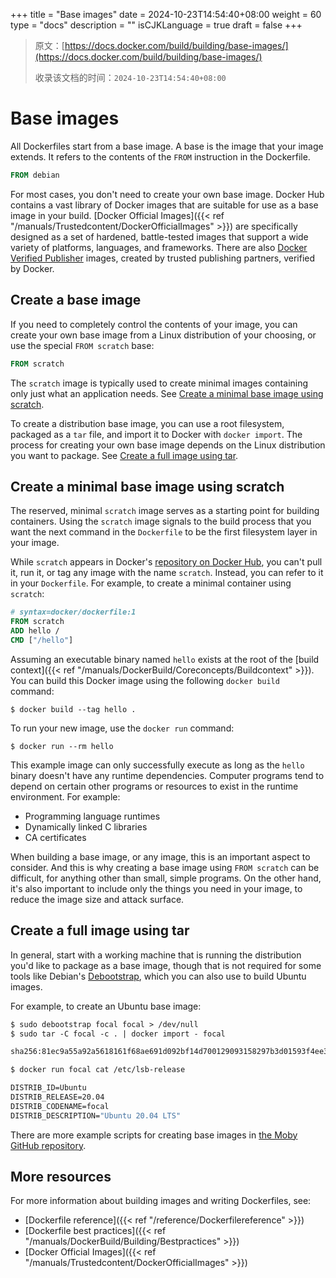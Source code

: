 +++
title = "Base images"
date = 2024-10-23T14:54:40+08:00
weight = 60
type = "docs"
description = ""
isCJKLanguage = true
draft = false
+++

> 原文：[https://docs.docker.com/build/building/base-images/](https://docs.docker.com/build/building/base-images/)
>
> 收录该文档的时间：`2024-10-23T14:54:40+08:00`

# Base images

All Dockerfiles start from a base image. A base is the image that your image extends. It refers to the contents of the `FROM` instruction in the Dockerfile.



```dockerfile
FROM debian
```

For most cases, you don't need to create your own base image. Docker Hub contains a vast library of Docker images that are suitable for use as a base image in your build. [Docker Official Images]({{< ref "/manuals/Trustedcontent/DockerOfficialImages" >}}) are specifically designed as a set of hardened, battle-tested images that support a wide variety of platforms, languages, and frameworks. There are also [Docker Verified Publisher](https://hub.docker.com/search?q=&image_filter=store) images, created by trusted publishing partners, verified by Docker.

## Create a base image

If you need to completely control the contents of your image, you can create your own base image from a Linux distribution of your choosing, or use the special `FROM scratch` base:



```dockerfile
FROM scratch
```

The `scratch` image is typically used to create minimal images containing only just what an application needs. See [Create a minimal base image using scratch](https://docs.docker.com/build/building/base-images/#create-a-minimal-base-image-using-scratch).

To create a distribution base image, you can use a root filesystem, packaged as a `tar` file, and import it to Docker with `docker import`. The process for creating your own base image depends on the Linux distribution you want to package. See [Create a full image using tar](https://docs.docker.com/build/building/base-images/#create-a-full-image-using-tar).

## Create a minimal base image using scratch

The reserved, minimal `scratch` image serves as a starting point for building containers. Using the `scratch` image signals to the build process that you want the next command in the `Dockerfile` to be the first filesystem layer in your image.

While `scratch` appears in Docker's [repository on Docker Hub](https://hub.docker.com/_/scratch), you can't pull it, run it, or tag any image with the name `scratch`. Instead, you can refer to it in your `Dockerfile`. For example, to create a minimal container using `scratch`:



```dockerfile
# syntax=docker/dockerfile:1
FROM scratch
ADD hello /
CMD ["/hello"]
```

Assuming an executable binary named `hello` exists at the root of the [build context]({{< ref "/manuals/DockerBuild/Coreconcepts/Buildcontext" >}}). You can build this Docker image using the following `docker build` command:



```console
$ docker build --tag hello .
```

To run your new image, use the `docker run` command:



```console
$ docker run --rm hello
```

This example image can only successfully execute as long as the `hello` binary doesn't have any runtime dependencies. Computer programs tend to depend on certain other programs or resources to exist in the runtime environment. For example:

- Programming language runtimes
- Dynamically linked C libraries
- CA certificates

When building a base image, or any image, this is an important aspect to consider. And this is why creating a base image using `FROM scratch` can be difficult, for anything other than small, simple programs. On the other hand, it's also important to include only the things you need in your image, to reduce the image size and attack surface.

## Create a full image using tar

In general, start with a working machine that is running the distribution you'd like to package as a base image, though that is not required for some tools like Debian's [Debootstrap](https://wiki.debian.org/Debootstrap), which you can also use to build Ubuntu images.

For example, to create an Ubuntu base image:



```dockerfile
$ sudo debootstrap focal focal > /dev/null
$ sudo tar -C focal -c . | docker import - focal

sha256:81ec9a55a92a5618161f68ae691d092bf14d700129093158297b3d01593f4ee3

$ docker run focal cat /etc/lsb-release

DISTRIB_ID=Ubuntu
DISTRIB_RELEASE=20.04
DISTRIB_CODENAME=focal
DISTRIB_DESCRIPTION="Ubuntu 20.04 LTS"
```

There are more example scripts for creating base images in [the Moby GitHub repository](https://github.com/moby/moby/blob/master/contrib).

## More resources

For more information about building images and writing Dockerfiles, see:

- [Dockerfile reference]({{< ref "/reference/Dockerfilereference" >}})
- [Dockerfile best practices]({{< ref "/manuals/DockerBuild/Building/Bestpractices" >}})
- [Docker Official Images]({{< ref "/manuals/Trustedcontent/DockerOfficialImages" >}})
